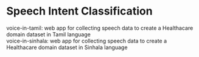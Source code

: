 # Speech Intent Classification

voice-in-tamil: web app for collecting speech data to create a Healthacare domain dataset in Tamil language<br/>
voice-in-sinhala: web app for collecting speech data to create a Healthacare domain dataset in Sinhala language
